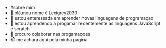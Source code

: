- #sobre mim
- 👋 olá,meu nome é Lexigrey2030
- 👀 estou enteressada em aprender novas linguagens de programaçao
- 🌱 estou aprendendo a progamar recentemente as linguagens JavaScript e scratch 
- 💞️ procuro colaborar nas progamaçoes
- 📫 me achara aqui pela minha pagina 

<!---
Lexigrey2030/Lexigrey2030 is a ✨ special ✨ repository because its `README.md` (this file) appears on your GitHub profile.
You can click the Preview link to take a look at your changes.
--->

